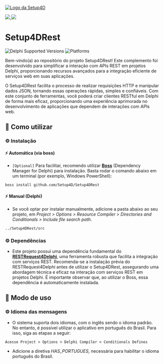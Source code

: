 [![Logo da Setup4D](https://setup4d.com.br/github/assets/logotransparente.png)](https://www.setup4d.com.br)

<a href="https://github.com/Setup4D/Setup4DRest/blob/main/README.md">
   <img src="https://user-images.githubusercontent.com/138676601/275272281-5f9f5df0-d563-4046-b5a9-207f0fa0e674.png">
</a>

<a href="https://github.com/Setup4D/Setup4DRest/blob/main/README-PTBr.md">
   <img src="https://user-images.githubusercontent.com/138676601/275272225-61609e1d-764f-4e9d-9ead-8593985af595.png">
</a>

# Setup4DRest

![Delphi Supported Versions](https://img.shields.io/badge/Delphi%20Supported%20Versions-XE3..11-blue.svg)
![Platforms](https://img.shields.io/badge/Supported%20platforms-Win32%20and%20Win64-red.svg)

Bem-vindo(a) ao repositório do projeto Setup4DRest! Este complemento foi desenvolvido para simplificar a interação com APIs REST em projetos Delphi, proporcionando recursos avançados para a integração eficiente de serviços web em suas aplicações.

O Setup4DRest facilita o processo de realizar requisições HTTP e manipular dados JSON, tornando essas operações rápidas, simples e confiáveis. Com este conjunto de ferramentas, você poderá criar clientes RESTful em Delphi de forma mais eficaz, proporcionando uma experiência aprimorada no desenvolvimento de aplicações que dependem de interações com APIs web.

## 📐 Como utilizar

### ⚙️ Instalação

#### ⚡️ Automática (via boss)

* `[Optional]` Para facilitar, recomendo utilizar [**Boss**](https://github.com/HashLoad/boss) (Dependency Manager for Delphi) para instalação. Basta rodar o comando abaixo em um terminal (por exemplo, Windows PowerShell):

```
boss install github.com/Setup4D/Setup4DRest
```

#### ⚡️ Manual (Delphi)

* Se você optar por instalar manualmente, adicione a pasta abaixo ao seu projeto, em *Project > Options > Resource Compiler > Directories and Conditionals > Include file search path*.

```
../Setup4DRest/src
```

### ⚙️ Dependências

* Este projeto possui uma dependência fundamental do [**RESTRequest4Delphi**](https://github.com/viniciussanchez/RESTRequest4Delphi), uma ferramenta robusta que facilita a integração com serviços REST. Recomenda-se a instalação prévia do RESTRequest4Delphi antes de utilizar o Setup4DRest, assegurando uma abordagem técnica e eficaz na interação com serviços REST em projetos Delphi. É importante observar que, ao utilizar o Boss, essa dependência é automaticamente instalada.

## 📐 Modo de uso

### ⚙️ Idioma das mensagens

* O sistema suporta dois idiomas, com o inglês sendo o idioma padrão. No entanto, é possível utilizar o aplicativo em português do Brasil. Para isso, siga as etapas a seguir:

```
Acesse Project > Options > Delphi Compiler > Conditionals Defines
```

* Adicione a diretiva *HAS_PORTUGUES*, necessária para habilitar o idioma português do Brasil.
